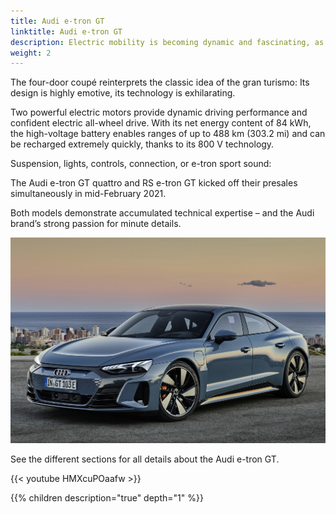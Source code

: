 ```yaml
---
title: Audi e-tron GT
linktitle: Audi e-tron GT
description: Electric mobility is becoming dynamic and fascinating, as Audi is proving with the e-tron GT that had world premiere in 2021
weight: 2
---
```


The four-door coupé reinterprets the classic idea of the gran turismo: Its design is highly emotive, its technology is exhilarating.

Two powerful electric motors provide dynamic driving performance and confident electric all-wheel drive. With its net energy content of 84 kWh,
the high-voltage battery enables ranges of up to 488 km (303.2 mi) and can be recharged extremely quickly, thanks to its 800 V technology.

Suspension, lights, controls, connection, or e-tron sport sound:

The Audi e-tron GT quattro and RS e-tron GT kicked off their presales simultaneously in mid-February 2021.

Both models demonstrate accumulated technical expertise – and the Audi brand’s strong passion for minute details.

![e-tron GT](etrongt.jpg "Audi e-tron GT")

See the different sections for all details about the Audi e-tron GT.

{{< youtube HMXcuPOaafw >}}

{{% children description="true" depth="1" %}}
